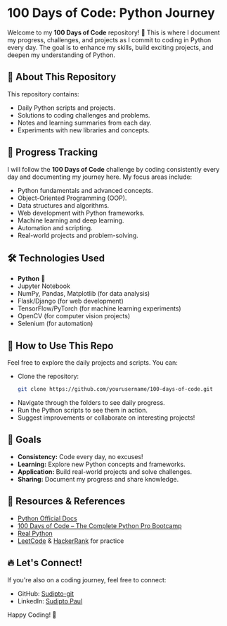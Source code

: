 # 100 Days of Code: Python Journey

Welcome to my **100 Days of Code** repository! 🚀 This is where I document my progress, challenges, and projects as I commit to coding in Python every day. The goal is to enhance my skills, build exciting projects, and deepen my understanding of Python.

## 📌 About This Repository
This repository contains:
- Daily Python scripts and projects.
- Solutions to coding challenges and problems.
- Notes and learning summaries from each day.
- Experiments with new libraries and concepts.

## 📅 Progress Tracking
I will follow the **100 Days of Code** challenge by coding consistently every day and documenting my journey here. My focus areas include:
- Python fundamentals and advanced concepts.
- Object-Oriented Programming (OOP).
- Data structures and algorithms.
- Web development with Python frameworks.
- Machine learning and deep learning.
- Automation and scripting.
- Real-world projects and problem-solving.

## 🛠️ Technologies Used
- **Python** 🐍
- Jupyter Notebook
- NumPy, Pandas, Matplotlib (for data analysis)
- Flask/Django (for web development)
- TensorFlow/PyTorch (for machine learning experiments)
- OpenCV (for computer vision projects)
- Selenium (for automation)

## 📜 How to Use This Repo
Feel free to explore the daily projects and scripts. You can:
- Clone the repository:  
  ```bash
  git clone https://github.com/yourusername/100-days-of-code.git
  ```
- Navigate through the folders to see daily progress.
- Run the Python scripts to see them in action.
- Suggest improvements or collaborate on interesting projects!

## 🎯 Goals
- **Consistency:** Code every day, no excuses!
- **Learning:** Explore new Python concepts and frameworks.
- **Application:** Build real-world projects and solve challenges.
- **Sharing:** Document my progress and share knowledge.

## 📖 Resources & References
- [Python Official Docs](https://docs.python.org/3/)
- [100 Days of Code – The Complete Python Pro Bootcamp](https://www.udemy.com/course/100-days-of-code-the-complete-python-pro-bootcamp-for-2023/)
- [Real Python](https://realpython.com/)
- [LeetCode](https://leetcode.com/) & [HackerRank](https://www.hackerrank.com/) for practice

## 🔥 Let's Connect!
If you're also on a coding journey, feel free to connect:
- GitHub: [Sudipto-git](https://github.com/Sudipto-git)
- LinkedIn: [Sudipto Paul]([https://linkedin.com/in/yourprofile](https://www.linkedin.com/in/sudipto-paul-5789b2164/))


Happy Coding! 🎉

